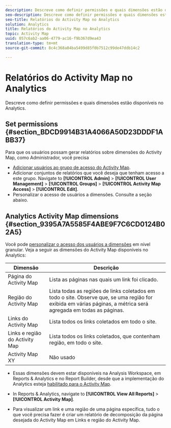 ```yaml
---
description: Descreve como definir permissões e quais dimensões estão disponíveis no Analytics.
seo-description: Descreve como definir permissões e quais dimensões estão disponíveis no Analytics.
seo-title: Relatórios do Activity Map no Analytics
solution: Analytics
title: Relatórios do Activity Map no Analytics
topic: Activity Map
uuid: 057c6ab2-aa06-4779-ac16-f9b367d9ea43
translation-type: tm+mt
source-git-commit: 8c4c368a84ba5499d85f0b7512c99de47ddb14c2

---
```



# Relatórios do Activity Map no Analytics

Descreve como definir permissões e quais dimensões estão disponíveis no Analytics.

## Set permissions {#section_BDCD9914B31A4066A50D23DDDF1ABB37}

Para que os usuários possam gerar relatórios sobre dimensões do Activity Map, como Administrador, você precisa

* [Adicionar usuários ao grupo de acesso do Activity Map](/help/analyze/activity-map/activitymap-getting-started/activitymap-getting-started-admins/activitymap-enable.md).
* Adicionar conjuntos de relatórios que você deseja que tenham acesso a este grupo. Navigate to **[!UICONTROL Admin]** &gt; **[!UICONTROL User Management]** &gt; **[!UICONTROL Groups]** &gt; **[!UICONTROL Activity Map Access]** &gt; **[!UICONTROL Edit]**.
* Personalizar o acesso de usuários a dimensões. Consulte a seção abaixo.

## Analytics Activity Map dimensions {#section_9395A7A5585F4ABE9F7C6CD0124B02A5}

Você pode [personalizar o acesso dos usuários a dimensões](https://marketing.adobe.com/resources/help/en_US/reference/groups-dimensions.html) em nível granular. Veja a seguir as dimensões do Activity Map disponíveis no Analytics:

| Dimensão | Descrição |
|---|---|
| Página do Activity Map | Lista as páginas nas quais um link foi clicado. |
| Região do Activity Map | Lista todas as regiões de links coletados em todo o site. Observe que, se uma região for exibida em várias páginas, a métrica será agregada em todas as páginas. |
| Links do Activity Map | Lista todos os links coletados em todo o site. |
| Links e região do Activity Map | Lista todos os links coletados, que contenham região, em todo o site. |
| Activity Map XY | Não usado |

* Essas dimensões devem estar disponíveis na Analysis Workspace, em Reports &amp; Analytics e no Report Builder, desde que a implementação do Analytics esteja [habilitado para o Activity Map](/help/analyze/activity-map/activitymap-getting-started/activitymap-getting-started-admins/activitymap-enable.md).
* In Reports &amp; Analytics, navigate to **[!UICONTROL View All Reports]** &gt; **[!UICONTROL Activity Map]**.

* Para visualizar um link e uma região de uma página específica, tudo o que você precisa fazer é criar um relatório de decomposição da página desejada do Activity Map em Links e região do Activity Map.

